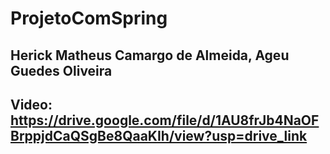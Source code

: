 # ProjetoComSpring

## Herick Matheus Camargo de Almeida, Ageu Guedes Oliveira
## Video: https://drive.google.com/file/d/1AU8frJb4NaOFBrppjdCaQSgBe8QaaKIh/view?usp=drive_link
